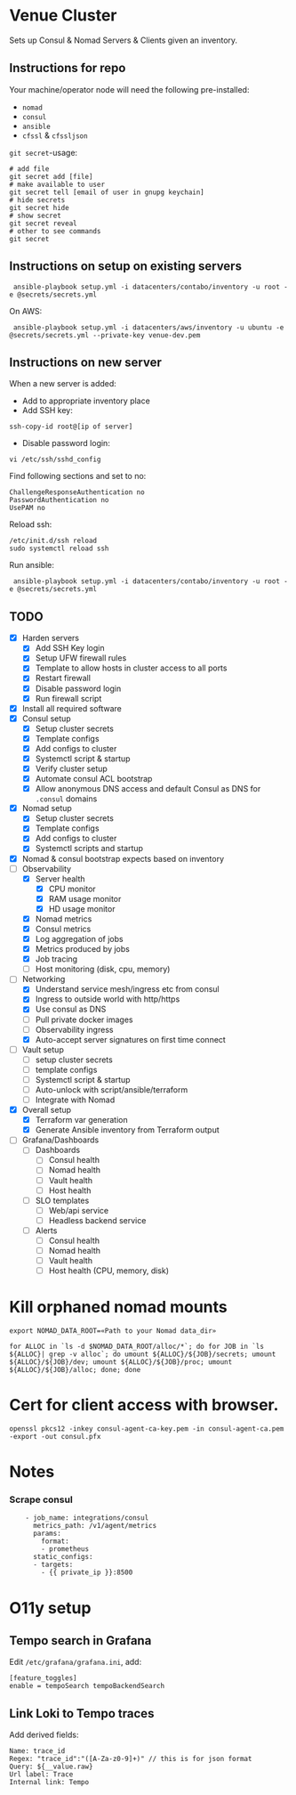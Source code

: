 # Venue Cluster
Sets up Consul & Nomad Servers & Clients given an inventory.

## Instructions for repo
Your machine/operator node will need the following pre-installed:
* `nomad`
* `consul`
* `ansible`
* `cfssl` & `cfssljson`


`git secret`-usage:
```
# add file
git secret add [file]
# make available to user
git secret tell [email of user in gnupg keychain]
# hide secrets
git secret hide
# show secret
git secret reveal
# other to see commands
git secret
```

## Instructions on setup on existing servers

```
 ansible-playbook setup.yml -i datacenters/contabo/inventory -u root -e @secrets/secrets.yml
```

On AWS: 

```
 ansible-playbook setup.yml -i datacenters/aws/inventory -u ubuntu -e @secrets/secrets.yml --private-key venue-dev.pem
```

## Instructions on new server
When a new server is added:
* Add to appropriate inventory place
* Add SSH key:

```
ssh-copy-id root@[ip of server]
```

* Disable password login:

```
vi /etc/ssh/sshd_config
```

Find following sections and set to no:

```
ChallengeResponseAuthentication no
PasswordAuthentication no
UsePAM no
```

Reload ssh:
```
/etc/init.d/ssh reload
sudo systemctl reload ssh
```

Run ansible:

```
 ansible-playbook setup.yml -i datacenters/contabo/inventory -u root -e @secrets/secrets.yml
```

## TODO
- [x] Harden servers
    - [x] Add SSH Key login
    - [x] Setup UFW firewall rules
    - [x] Template to allow hosts in cluster access to all ports
    - [x] Restart firewall
    - [x] Disable password login
    - [x] Run firewall script
- [x] Install all required software
- [x] Consul setup
    - [x] Setup cluster secrets
    - [x] Template configs
    - [x] Add configs to cluster
    - [x] Systemctl script & startup
    - [x] Verify cluster setup
    - [x] Automate consul ACL bootstrap
    - [x] Allow anonymous DNS access and default Consul as DNS for `.consul` domains
- [x] Nomad setup
    - [x] Setup cluster secrets
    - [x] Template configs
    - [x] Add configs to cluster
    - [x] Systemctl scripts and startup
- [x] Nomad & consul bootstrap expects based on inventory 
- [ ] Observability
    - [x] Server health
        - [x] CPU monitor
        - [x] RAM usage monitor
        - [x] HD usage monitor  
    - [x] Nomad metrics
    - [x] Consul metrics
    - [x] Log aggregation of jobs
    - [x] Metrics produced by jobs
    - [x] Job tracing
    - [ ] Host monitoring (disk, cpu, memory)
- [ ] Networking
    - [x] Understand service mesh/ingress etc from consul
    - [x] Ingress to outside world with http/https
    - [x] Use consul as DNS
    - [ ] Pull private docker images
    - [ ] Observability ingress
    - [x] Auto-accept server signatures on first time connect
- [ ] Vault setup
    - [ ] setup cluster secrets
    - [ ] template configs
    - [ ] Systemctl script & startup
    - [ ] Auto-unlock with script/ansible/terraform
    - [ ] Integrate with Nomad
- [x] Overall setup
    - [x] Terraform var generation
    - [x] Generate Ansible inventory from Terraform output
- [ ] Grafana/Dashboards
    - [ ] Dashboards
        - [ ] Consul health
        - [ ] Nomad health
        - [ ] Vault health
        - [ ] Host health
    - [ ] SLO templates
        - [ ] Web/api service
        - [ ] Headless backend service
    - [ ] Alerts
        - [ ] Consul health
        - [ ] Nomad health
        - [ ] Vault health
        - [ ] Host health (CPU, memory, disk)

# Kill orphaned nomad mounts

```
export NOMAD_DATA_ROOT=«Path to your Nomad data_dir»

for ALLOC in `ls -d $NOMAD_DATA_ROOT/alloc/*`; do for JOB in `ls ${ALLOC}| grep -v alloc`; do umount ${ALLOC}/${JOB}/secrets; umount ${ALLOC}/${JOB}/dev; umount ${ALLOC}/${JOB}/proc; umount ${ALLOC}/${JOB}/alloc; done; done
```
# Cert for client access with browser.
```
openssl pkcs12 -inkey consul-agent-ca-key.pem -in consul-agent-ca.pem -export -out consul.pfx
```
# Notes

### Scrape consul
```
    - job_name: integrations/consul
      metrics_path: /v1/agent/metrics
      params:
        format:
        - prometheus
      static_configs:
      - targets:
        - {{ private_ip }}:8500
```

# O11y setup

## Tempo search in Grafana

Edit `/etc/grafana/grafana.ini`, add:

```
[feature_toggles]
enable = tempoSearch tempoBackendSearch

```

## Link Loki to Tempo traces

Add derived fields:

```
Name: trace_id
Regex: "trace_id":"([A-Za-z0-9]+)" // this is for json format
Query: ${__value.raw}
Url label: Trace
Internal link: Tempo

```